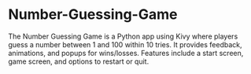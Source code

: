 # Number-Guessing-Game
The Number Guessing Game is a Python app using Kivy where players guess a number between 1 and 100 within 10 tries. It provides feedback, animations, and popups for wins/losses. Features include a start screen, game screen, and options to restart or quit.
